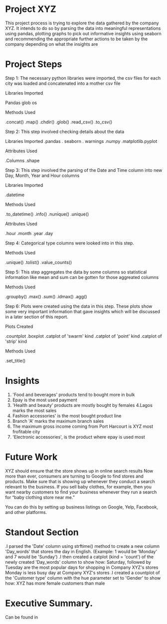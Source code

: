 

# Project XYZ

This project process is trying to explore the data gathered by the company XYZ. It intends to do so by parsing the data into meaningful representations using pandas, plotting graphs to pick out informative insights using seaborn and recommending the appropriate further actions to be taken by the company depending on what the insights are

# Project Steps

Step 1: The necessary python libraries were imported, the csv files for each city was loaded and concatenated into a mother csv file

Libraries Imported

Pandas
glob
os

Methods Used

.concat()
.map()
.chdir()
.glob()
.read_csv()
.to_csv()

Step 2: This step involved checking details about the data

Libraries Imported
.pandas
. seaborn
. warnings
.numpy
.matplotlib.pyplot

Attributes Used

.Columns
.shape

Step 3: This step involved the parsing of the Date and Time column into new Day, Month, Year and Hour columns

Libraries Imported

.datetime

Methods Used

.to_datetime()
.info()
.nunique()
.unique()

Attributes Used

.hour
.month
.year
.day

Step 4: Categorical type columns were looked into in this step.

Methods Used

.unique()
.tolist()
.value_counts()

Step 5: This step aggregates the data by some columns so statistical information like mean and sum can be gotten for those aggreated columns

Methods Used

.groupby()
.max()
.sum()
.idmax()
.agg()

Step 6: Plots were created using the data in this step. These plots show some very important information that gave insights which will be discussed in a later section of this report.

Plots Created

.countplot
.boxplot
.catplot of 'swarm' kind
.catplot of 'point' kind
.catplot of 'strip' kind

Methods Used

.set_title()

# Insights

1. 'Food and beverages' products tend to bought more in bulk
2. Epay is the most used payment
3. 'Health and beauty' products are mostly bought by females
4.Lagos marks the most sales
5. Fashion accessories' is the most bought product line
6. Branch 'A' marks the maximum branch sales
7. The maximum gross income coming from Port Harcourt is XYZ most frofitable city
8. 'Electronic accessories', is the product where epay is used most

# Future Work


XYZ should ensure that the store shows up in online search results
Now more than ever, consumers are turning to Google to find stores and products. Make sure that is showing up whenever they conduct a search relevant to the business. If you sell baby clothes, for example, then you want nearby customers to find your business whenever they run a search for “baby clothing store near me.”

You can do this by setting up business listings on Google, Yelp, Facebook, and other platforms.

# Standout Section

.I parsed the 'Date' column using strftime() method to create a new column 'Day_words' that stores the day in English. (Example: 1 would be 'Monday' and 7 would be 'Sunday')
.I then created a catplot (kind = 'count') of the newly created 'Day_words' column to show how:
Saturday, followed by Tuesday are the most popular days for shopping in Company XYZ's stores
Monday is less busy day at Company XYZ's stores
.I created a countplot of the 'Customer type' column with the hue parameter set to 'Gender' to show how:
XYZ has more female customers than male

# Executive Summary.
Can be found in 

